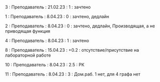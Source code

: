 3 : Преподаватель : 21.02.23 : 1 : зачтено

1 : Преподаватель : 8.04.23 : 0 : зачтено, дедлайн

2 : Преподаватель : 8.04.23 : 0 : зачтено, дедлайн, Производящая, а не приводящая функция

4 : Преподаватель : 8.04.23 : 1 : зачтено

8 : Преподаватель : 15.04.23 : +0.2 : отсутствие/присутствие на лабораторной работе

10 : Преподаватель : 8.04.23 : 2.5 : РК

11 : Преподаватель : 8.04.23 : 3 : Дом.раб. 1 нет, для 4 графа нет
